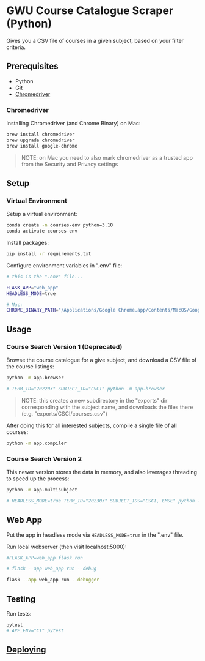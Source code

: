 # GWU Course Catalogue Scraper (Python)

Gives you a CSV file of courses in a given subject, based on your filter criteria.


## Prerequisites

  + Python
  + Git
  + [Chromedriver](https://github.com/prof-rossetti/intro-to-python/blob/main/notes/clis/chromedriver.md)

### Chromedriver

Installing Chromedriver (and Chrome Binary) on Mac:

```sh
brew install chromedriver
brew upgrade chromedriver
brew install google-chrome
```

> NOTE: on Mac you need to also mark chromedriver as a trusted app from the Security and Privacy settings

## Setup

### Virtual Environment

Setup a virtual environment:

```sh
conda create -n courses-env python=3.10
conda activate courses-env
```

Install packages:

```sh
pip install -r requirements.txt
```

Configure environment variables in ".env" file:

```sh
# this is the ".env" file...

FLASK_APP="web_app"
HEADLESS_MODE=true

# Mac:
CHROME_BINARY_PATH="/Applications/Google Chrome.app/Contents/MacOS/Google Chrome"
```

## Usage

### Course Search Version 1 (Deprecated)

Browse the course catalogue for a give subject, and download a CSV file of the course listings:

```sh
python -m app.browser

# TERM_ID="202203" SUBJECT_ID="CSCI" python -m app.browser
```

> NOTE: this creates a new subdirectory in the "exports" dir corresponding with the subject name, and downloads the files there (e.g. "exports/CSCI/courses.csv")

After doing this for all interested subjects, compile a single file of all courses:

```sh
python -m app.compiler
```

### Course Search Version 2

This newer version stores the data in memory, and also leverages threading to speed up the process:

```sh
python -m app.multisubject

# HEADLESS_MODE=true TERM_ID="202303" SUBJECT_IDS="CSCI, EMSE" python -m app.multisubject
```

## Web App

Put the app in headless mode via `HEADLESS_MODE=true` in the ".env" file.

Run local webserver (then visit localhost:5000):

```sh
#FLASK_APP=web_app flask run

# flask --app web_app run --debug

flask --app web_app run --debugger
```






## Testing

Run tests:

```sh
pytest
# APP_ENV="CI" pytest
```

## [Deploying](/DEPLOYING.md)
